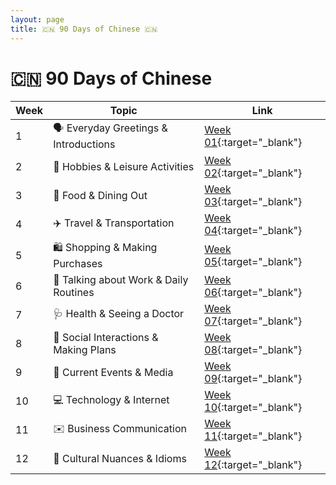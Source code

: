 ```yaml
---
layout: page
title: 🇨🇳 90 Days of Chinese 🇨🇳
---
```


# 🇨🇳 90 Days of Chinese

| Week | Topic                                                         | Link                                                      |
|------|---------------------------------------------------------------|-----------------------------------------------------------|
| 1    | 🗣️ Everyday Greetings & Introductions  | [Week 01](./week_01.html){:target="_blank"}                |
| 2    | 🎨 Hobbies & Leisure Activities                                 | [Week 02](./week_02.html){:target="_blank"}                |
| 3    | 🍜 Food & Dining Out                                            | [Week 03](./week_03.html){:target="_blank"}                |
| 4    | ✈️ Travel & Transportation                                      | [Week 04](./week_04.html){:target="_blank"}                |
| 5    | 🛍️ Shopping & Making Purchases                                  | [Week 05](./week_05.html){:target="_blank"}                |
| 6    | 💼 Talking about Work & Daily Routines                          | [Week 06](./week_06.html){:target="_blank"}                |
| 7    | 🩺 Health & Seeing a Doctor                                     | [Week 07](./week_07.html){:target="_blank"}                |
| 8    | 📅 Social Interactions & Making Plans                           | [Week 08](./week_08.html){:target="_blank"}                |
| 9    | 📰 Current Events & Media                                       | [Week 09](./week_09.html){:target="_blank"}                |
| 10   | 💻 Technology & Internet                                        | [Week 10](./week_10.html){:target="_blank"}                |
| 11   | ✉️ Business Communication                   | [Week 11](./week_11.html){:target="_blank"}                |
| 12   | 🏮 Cultural Nuances & Idioms                                    | [Week 12](./week_12.html){:target="_blank"}                | 